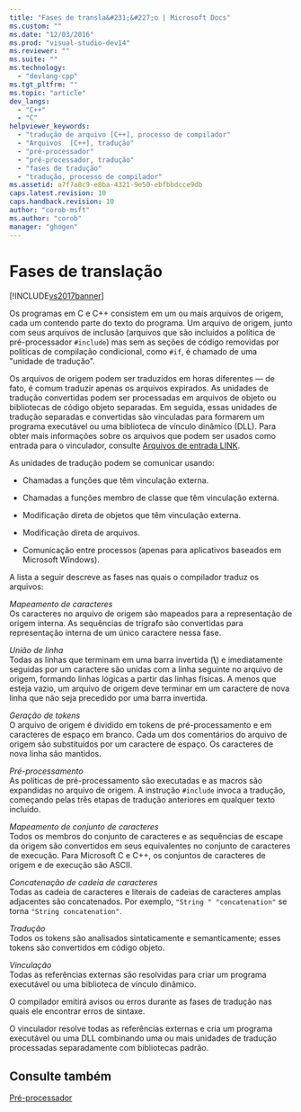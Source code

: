 ```yaml
---
title: "Fases de transla&#231;&#227;o | Microsoft Docs"
ms.custom: ""
ms.date: "12/03/2016"
ms.prod: "visual-studio-dev14"
ms.reviewer: ""
ms.suite: ""
ms.technology: 
  - "devlang-cpp"
ms.tgt_pltfrm: ""
ms.topic: "article"
dev_langs: 
  - "C++"
  - "C"
helpviewer_keywords: 
  - "tradução de arquivo [C++], processo de compilador"
  - "Arquivos  [C++], tradução"
  - "pré-processador"
  - "pré-processador, tradução"
  - "fases de tradução"
  - "tradução, processo de compilador"
ms.assetid: a7f7a8c9-e8ba-4321-9e50-ebfbbdcce9db
caps.latest.revision: 10
caps.handback.revision: 10
author: "corob-msft"
ms.author: "corob"
manager: "ghogen"
---
```

# Fases de transla&#231;&#227;o
[!INCLUDE[vs2017banner](../assembler/inline/includes/vs2017banner.md)]

Os programas em C e C\+\+ consistem em um ou mais arquivos de origem, cada um contendo parte do texto do programa.  Um arquivo de origem, junto com seus arquivos de inclusão \(arquivos que são incluídos a política de pré\-processador `#include`\) mas sem as seções de código removidas por políticas de compilação condicional, como `#if`, é chamado de uma "unidade de tradução".  
  
 Os arquivos de origem podem ser traduzidos em horas diferentes — de fato, é comum traduzir apenas os arquivos expirados.  As unidades de tradução convertidas podem ser processadas em arquivos de objeto ou bibliotecas de código objeto separadas.  Em seguida, essas unidades de tradução separadas e convertidas são vinculadas para formarem um programa executável ou uma biblioteca de vínculo dinâmico \(DLL\).  Para obter mais informações sobre os arquivos que podem ser usados como entrada para o vinculador, consulte [Arquivos de entrada LINK](../build/reference/link-input-files.md).  
  
 As unidades de tradução podem se comunicar usando:  
  
-   Chamadas a funções que têm vinculação externa.  
  
-   Chamadas a funções membro de classe que têm vinculação externa.  
  
-   Modificação direta de objetos que têm vinculação externa.  
  
-   Modificação direta de arquivos.  
  
-   Comunicação entre processos \(apenas para aplicativos baseados em Microsoft Windows\).  
  
 A lista a seguir descreve as fases nas quais o compilador traduz os arquivos:  
  
 *Mapeamento de caracteres*  
 Os caracteres no arquivo de origem são mapeados para a representação de origem interna.  As sequências de trígrafo são convertidas para representação interna de um único caractere nessa fase.  
  
 *União de linha*  
 Todas as linhas que terminam em uma barra invertida \(**\\**\) e imediatamente seguidas por um caractere são unidas com a linha seguinte no arquivo de origem, formando linhas lógicas a partir das linhas físicas.  A menos que esteja vazio, um arquivo de origem deve terminar em um caractere de nova linha que não seja precedido por uma barra invertida.  
  
 *Geração de tokens*  
 O arquivo de origem é dividido em tokens de pré\-processamento e em caracteres de espaço em branco.  Cada um dos comentários do arquivo de origem são substituídos por um caractere de espaço.  Os caracteres de nova linha são mantidos.  
  
 *Pré\-processamento*  
 As políticas de pré\-processamento são executadas e as macros são expandidas no arquivo de origem.  A instrução `#include` invoca a tradução, começando pelas três etapas de tradução anteriores em qualquer texto incluído.  
  
 *Mapeamento de conjunto de caracteres*  
 Todos os membros do conjunto de caracteres e as sequências de escape da origem são convertidos em seus equivalentes no conjunto de caracteres de execução.  Para Microsoft C e C\+\+, os conjuntos de caracteres de origem e de execução são ASCII.  
  
 *Concatenação de cadeia de caracteres*  
 Todas as cadeia de caracteres e literais de cadeias de caracteres amplas adjacentes são concatenados.  Por exemplo, `"String " "concatenation"` se torna `"String concatenation"`.  
  
 *Tradução*  
 Todos os tokens são analisados sintaticamente e semanticamente; esses tokens são convertidos em código objeto.  
  
 *Vinculação*  
 Todas as referências externas são resolvidas para criar um programa executável ou uma biblioteca de vínculo dinâmico.  
  
 O compilador emitirá avisos ou erros durante as fases de tradução nas quais ele encontrar erros de sintaxe.  
  
 O vinculador resolve todas as referências externas e cria um programa executável ou uma DLL combinando uma ou mais unidades de tradução processadas separadamente com bibliotecas padrão.  
  
## Consulte também  
 [Pré\-processador](../preprocessor/preprocessor.md)